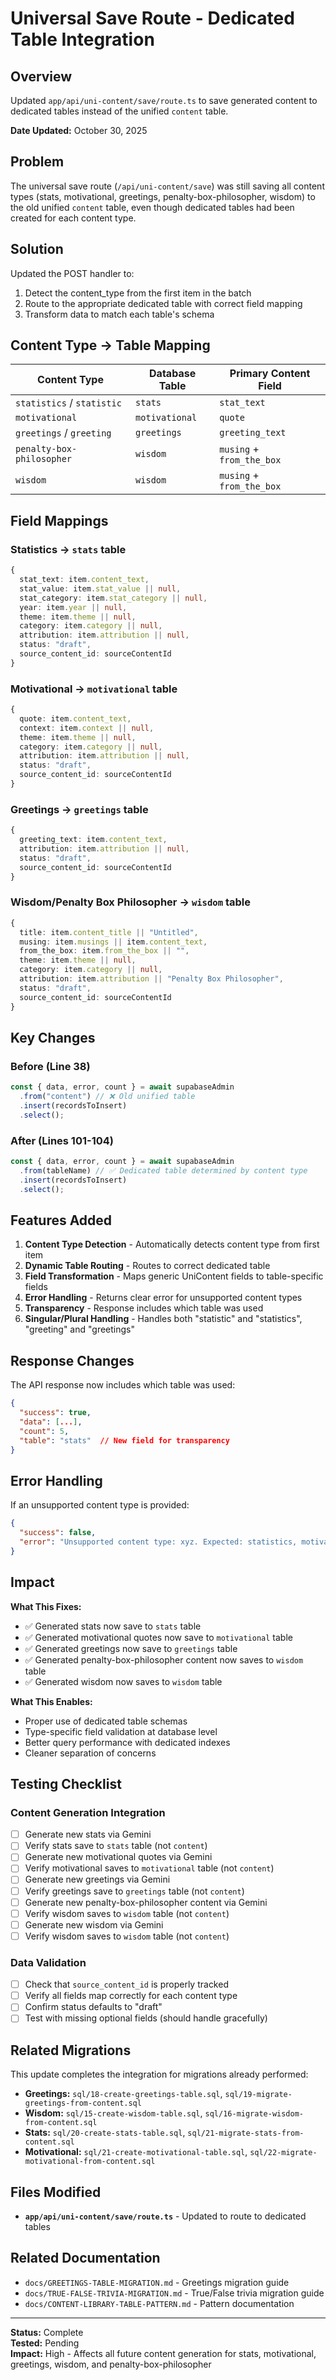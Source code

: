 # Universal Save Route - Dedicated Table Integration

## Overview

Updated `app/api/uni-content/save/route.ts` to save generated content to dedicated tables instead of the unified `content` table.

**Date Updated:** October 30, 2025

## Problem

The universal save route (`/api/uni-content/save`) was still saving all content types (stats, motivational, greetings, penalty-box-philosopher, wisdom) to the old unified `content` table, even though dedicated tables had been created for each content type.

## Solution

Updated the POST handler to:

1. Detect the content_type from the first item in the batch
2. Route to the appropriate dedicated table with correct field mapping
3. Transform data to match each table's schema

## Content Type → Table Mapping

| Content Type               | Database Table | Primary Content Field     |
| -------------------------- | -------------- | ------------------------- |
| `statistics` / `statistic` | `stats`        | `stat_text`               |
| `motivational`             | `motivational` | `quote`                   |
| `greetings` / `greeting`   | `greetings`    | `greeting_text`           |
| `penalty-box-philosopher`  | `wisdom`       | `musing` + `from_the_box` |
| `wisdom`                   | `wisdom`       | `musing` + `from_the_box` |

## Field Mappings

### Statistics → `stats` table

```typescript
{
  stat_text: item.content_text,
  stat_value: item.stat_value || null,
  stat_category: item.stat_category || null,
  year: item.year || null,
  theme: item.theme || null,
  category: item.category || null,
  attribution: item.attribution || null,
  status: "draft",
  source_content_id: sourceContentId
}
```

### Motivational → `motivational` table

```typescript
{
  quote: item.content_text,
  context: item.context || null,
  theme: item.theme || null,
  category: item.category || null,
  attribution: item.attribution || null,
  status: "draft",
  source_content_id: sourceContentId
}
```

### Greetings → `greetings` table

```typescript
{
  greeting_text: item.content_text,
  attribution: item.attribution || null,
  status: "draft",
  source_content_id: sourceContentId
}
```

### Wisdom/Penalty Box Philosopher → `wisdom` table

```typescript
{
  title: item.content_title || "Untitled",
  musing: item.musings || item.content_text,
  from_the_box: item.from_the_box || "",
  theme: item.theme || null,
  category: item.category || null,
  attribution: item.attribution || "Penalty Box Philosopher",
  status: "draft",
  source_content_id: sourceContentId
}
```

## Key Changes

### Before (Line 38)

```typescript
const { data, error, count } = await supabaseAdmin
  .from("content") // ❌ Old unified table
  .insert(recordsToInsert)
  .select();
```

### After (Lines 101-104)

```typescript
const { data, error, count } = await supabaseAdmin
  .from(tableName) // ✅ Dedicated table determined by content type
  .insert(recordsToInsert)
  .select();
```

## Features Added

1. **Content Type Detection** - Automatically detects content type from first item
2. **Dynamic Table Routing** - Routes to correct dedicated table
3. **Field Transformation** - Maps generic UniContent fields to table-specific fields
4. **Error Handling** - Returns clear error for unsupported content types
5. **Transparency** - Response includes which table was used
6. **Singular/Plural Handling** - Handles both "statistic" and "statistics", "greeting" and "greetings"

## Response Changes

The API response now includes which table was used:

```json
{
  "success": true,
  "data": [...],
  "count": 5,
  "table": "stats"  // New field for transparency
}
```

## Error Handling

If an unsupported content type is provided:

```json
{
  "success": false,
  "error": "Unsupported content type: xyz. Expected: statistics, motivational, greetings, wisdom, or penalty-box-philosopher"
}
```

## Impact

**What This Fixes:**

- ✅ Generated stats now save to `stats` table
- ✅ Generated motivational quotes now save to `motivational` table
- ✅ Generated greetings now save to `greetings` table
- ✅ Generated penalty-box-philosopher content now saves to `wisdom` table
- ✅ Generated wisdom now saves to `wisdom` table

**What This Enables:**

- Proper use of dedicated table schemas
- Type-specific field validation at database level
- Better query performance with dedicated indexes
- Cleaner separation of concerns

## Testing Checklist

### Content Generation Integration

- [ ] Generate new stats via Gemini
- [ ] Verify stats save to `stats` table (not `content`)
- [ ] Generate new motivational quotes via Gemini
- [ ] Verify motivational saves to `motivational` table (not `content`)
- [ ] Generate new greetings via Gemini
- [ ] Verify greetings save to `greetings` table (not `content`)
- [ ] Generate new penalty-box-philosopher content via Gemini
- [ ] Verify wisdom saves to `wisdom` table (not `content`)
- [ ] Generate new wisdom via Gemini
- [ ] Verify wisdom saves to `wisdom` table (not `content`)

### Data Validation

- [ ] Check that `source_content_id` is properly tracked
- [ ] Verify all fields map correctly for each content type
- [ ] Confirm status defaults to "draft"
- [ ] Test with missing optional fields (should handle gracefully)

## Related Migrations

This update completes the integration for migrations already performed:

- **Greetings:** `sql/18-create-greetings-table.sql`, `sql/19-migrate-greetings-from-content.sql`
- **Wisdom:** `sql/15-create-wisdom-table.sql`, `sql/16-migrate-wisdom-from-content.sql`
- **Stats:** `sql/20-create-stats-table.sql`, `sql/21-migrate-stats-from-content.sql`
- **Motivational:** `sql/21-create-motivational-table.sql`, `sql/22-migrate-motivational-from-content.sql`

## Files Modified

- **`app/api/uni-content/save/route.ts`** - Updated to route to dedicated tables

## Related Documentation

- `docs/GREETINGS-TABLE-MIGRATION.md` - Greetings migration guide
- `docs/TRUE-FALSE-TRIVIA-MIGRATION.md` - True/False trivia migration guide
- `docs/CONTENT-LIBRARY-TABLE-PATTERN.md` - Pattern documentation

---

**Status:** Complete  
**Tested:** Pending  
**Impact:** High - Affects all future content generation for stats, motivational, greetings, wisdom, and penalty-box-philosopher
